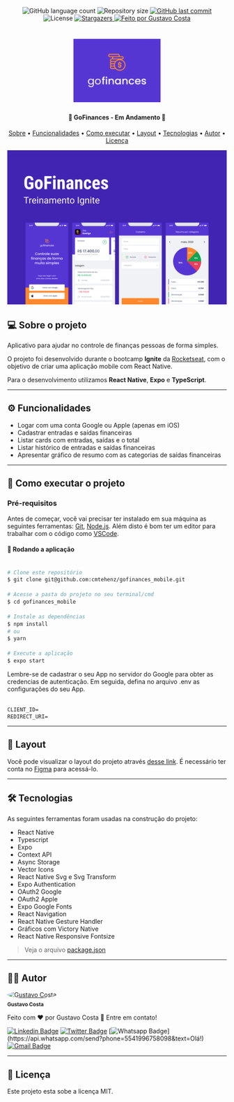 <p align="center">
  <img alt="GitHub language count" src="https://img.shields.io/github/languages/count/cmtehenz/gofinances_mobile?color=%2304D361&style=for-the-badge">

  <img alt="Repository size" src="https://img.shields.io/github/repo-size/BrunoSaibert/go-finances?style=for-the-badge">

  <a href="https://github.com/BrunoSaibert/go-finances/commits/main">
    <img alt="GitHub last commit" src="https://img.shields.io/github/last-commit/BrunoSaibert/go-finances?style=for-the-badge">
  </a>

   <img alt="License" src="https://img.shields.io/badge/license-MIT-brightgreen?style=for-the-badge">
   <a href="https://github.com/BrunoSaibert/go-finances/stargazers">
    <img alt="Stargazers" src="https://img.shields.io/github/stars/BrunoSaibert/go-finances?style=for-the-badge">
  </a>

  <a href="https://brunosaibert.com.br/">
    <img alt="Feito por Gustavo Costa" src="https://img.shields.io/badge/feito%20por-Gustavo%20Saibert-%231b9?style=for-the-badge">
  </a>

</p>
<h1 align="center">
    <img alt="go-finances" title="#go-finances" src="https://raw.githubusercontent.com/cmtehenz/gofinances_mobile/main/src/assets/icon.png" width="200px" />
</h1>

<h4 align="center">
	🏁  GoFinances - Em Andamento 🏁
</h4>

<p align="center">
 <a href="#--sobre-o-projeto">Sobre</a> •
 <a href="#-%EF%B8%8F-funcionalidades">Funcionalidades</a> •
 <a href="#--como-executar-o-projeto">Como executar</a> •
 <a href="#--layout">Layout</a> •
 <a href="#--tecnologias">Tecnologias</a> •
 <a href="#--autor">Autor</a> •
 <a href="#--licença">Licença</a>
</p>

![](https://raw.githubusercontent.com/BrunoSaibert/go-finances/main/src/assets/cover.png)

## [](https://github.com/BrunoSaibert/go-finances#--sobre-o-projeto) 💻 Sobre o projeto

Aplicativo para ajudar no controle de finanças pessoas de forma simples.

O projeto foi desenvolvido durante o bootcamp **Ignite** da [Rocketseat](https://www.rocketseat.com.br/), com o objetivo de criar uma aplicação mobile com React Native.

Para o desenvolvimento utilizamos **React Native**, **Expo** e **TypeScript**.

---

## [](https://github.com/cmtehenz/cmtehenz/gofinances_mobile#-%EF%B8%8F-funcionalidades) ⚙️ Funcionalidades

- Logar com uma conta Google ou Apple (apenas em iOS)
- Cadastrar entradas e saídas financeiras
- Listar cards com entradas, saídas e o total
- Listar histórico de entradas e saídas financeiras
- Apresentar gráfico de resumo com as categorias de saídas financeiras

---

## [](https://github.com/cmtehenz/cmtehenz/gofinances_mobile#--como-executar-o-projeto) 🚀 Como executar o projeto

### Pré-requisitos

Antes de começar, você vai precisar ter instalado em sua máquina as seguintes ferramentas:
[Git](https://git-scm.com), [Node.js](https://nodejs.org/en/).
Além disto é bom ter um editor para trabalhar com o código como [VSCode](https://code.visualstudio.com/).

#### 🧭 Rodando a aplicação

```bash

# Clone este repositório
$ git clone git@github.com:cmtehenz/gofinances_mobile.git

# Acesse a pasta do projeto no seu terminal/cmd
$ cd gofinances_mobile

# Instale as dependências
$ npm install
# ou
$ yarn

# Execute a aplicação
$ expo start

```

Lembre-se de cadastrar o seu App no servidor do Google para obter as credencias de autenticação. Em seguida, defina no arquivo .env as configurações do seu App.

```

CLIENT_ID=
REDIRECT_URI=

```

---

## [](https://github.com/cmtehenz/gofinances_mobile#--layout) 🔖 Layout

Você pode visualizar o layout do projeto através [desse link](https://www.figma.com/file/iqwSYiLThiSajHqWAQyVXO/GoFinances-Ignite?node-id=5154%3A131). É necessário ter conta no [Figma](http://figma.com/) para acessá-lo.

---

## [](https://github.com/cmtehenz/gofinances_mobile#--tecnologias) 🛠 Tecnologias

As seguintes ferramentas foram usadas na construção do projeto:

- React Native
- Typescript
- Expo
- Context API
- Async Storage
- Vector Icons
- React Native Svg e Svg Transform
- Expo Authentication
- OAuth2 Google
- OAuth2 Apple
- Expo Google Fonts
- React Navigation
- React Native Gesture Handler
- Gráficos com Victory Native
- React Native Responsive Fontsize

> Veja o arquivo [package.json](https://github.com/cmtehenz/gofinances_mobile/blob/main/web/package.json)

---

## [](https://github.com/cmtehenz/gofinances_mobile#--autor) 👨‍🚀 Autor

<a href="https://brunosaibert.com.br/">
 <img style="border-radius: 50%;" src="https://avatars2.githubusercontent.com/u/40339324?s=460&u=4f5a7b83aa4e018b4eccbeaa1f6a6b8b04e0e4b7&v=4" width="100px;" alt="Gustavo Costa"/>
 <br />
 <sub><b>Gustavo Costa</b></sub></a>
 <br />

Feito com ❤️ por Gustavo Costa 👋 Entre em contato!

[![Linkedin Badge](https://img.shields.io/badge/-LinkedIn-blue?style=for-the-badge&logo=Linkedin&logoColor=white&link=https://www.linkedin.com/in/brunohenriquesaibert/)](https://www.linkedin.com/in/brunohenriquesaibert/)
[![Twitter Badge](https://img.shields.io/badge/-Twitter-1ca0f1?style=for-the-badge&labelColor=1ca0f1&logo=twitter&logoColor=white&link=https://twitter.com/bh_saibert)](https://twitter.com/bh_saibert)
[![Whatsapp Badge](https://img.shields.io/badge/-Whatsapp-4CA143?style=for-the-badge&labelColor=4CA143&logo=whatsapp&logoColor=white&link=https://api.whatsapp.com/send?phone=5541996758098&text=Olá!)](https://api.whatsapp.com/send?phone=5541996758098&text=Olá!)
[![Gmail Badge](https://img.shields.io/badge/-Gmail-c14438?style=for-the-badge&logo=Gmail&logoColor=white&link=mailto:brunosaibert@gmail.com)](mailto:brunosaibert@gmail.com)

---

## [](https://github.com/BrunoSaibert/go-finances#--licença) 📝 Licença

Este projeto esta sobe a licença MIT.